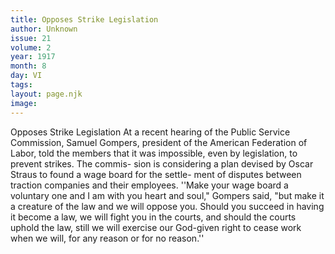 ```yaml
---
title: Opposes Strike Legislation
author: Unknown
issue: 21
volume: 2
year: 1917
month: 8
day: VI
tags:
layout: page.njk
image:
---
```

Opposes Strike Legislation   At a recent hearing of the Public Service Commission, Samuel Gompers, president of the American Federation of Labor, told the members that it was impossible, even by legislation, to prevent strikes. The commis- sion is considering a plan devised by Oscar Straus to found a wage board for the settle- ment of disputes between traction companies and their employees.   ''Make your wage board a voluntary one and I am with you heart and soul," Gompers said, "but make it a creature of the law and we will oppose you. Should you succeed in having it become a law, we will fight you in the courts, and should the courts uphold the law, still we will exercise our God-given right to cease work when we will, for any reason or for no reason.''   

